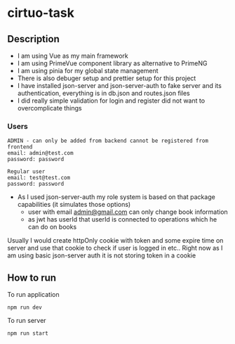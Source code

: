 # cirtuo-task

## Description

- I am using Vue as my main framework
- I am using PrimeVue component library as alternative to PrimeNG
- I am using pinia for my global state management
- There is also debuger setup and prettier setup for this project
- I have installed json-server and json-server-auth to fake server and its authentication, everything is in db.json and routes.json files
- I did really simple validation for login and register did not want to overcomplicate things

### Users

```
ADMIN - can only be added from backend cannot be registered from frontend
email: admin@test.com
password: password

Regular user
email: test@test.com
password: password
```

- As I used json-server-auth my role system is based on that package capabilities (it simulates those options)
    - user with email admin@gmail.com can only change book information
    - as jwt has userId that userId is connected to operations which he can do on books

Usually I would create httpOnly cookie with token and some expire time on server and use that cookie to check if user is logged in etc.. Right now as I am using basic json-server auth it is not storing token in a cookie

## How to run

To run application

```
npm run dev
```

To run server

```
npm run start
```


